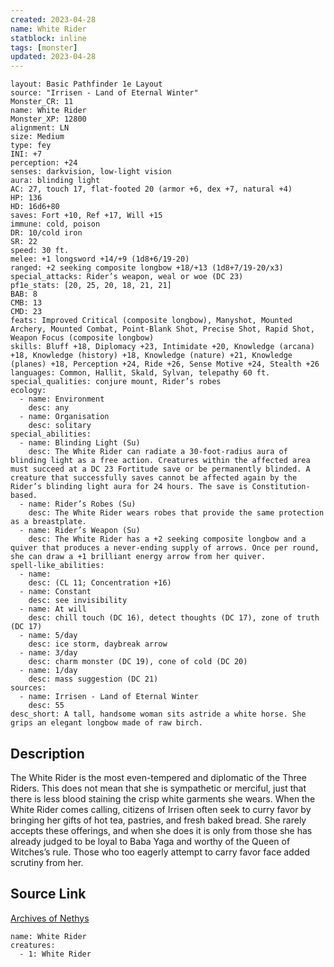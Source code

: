 ```yaml
---
created: 2023-04-28
name: White Rider
statblock: inline
tags: [monster]
updated: 2023-04-28
---
```

```statblock
layout: Basic Pathfinder 1e Layout
source: "Irrisen - Land of Eternal Winter"
Monster_CR: 11
name: White Rider
Monster_XP: 12800
alignment: LN
size: Medium
type: fey
INI: +7
perception: +24
senses: darkvision, low-light vision
aura: blinding light
AC: 27, touch 17, flat-footed 20 (armor +6, dex +7, natural +4)
HP: 136
HD: 16d6+80
saves: Fort +10, Ref +17, Will +15
immune: cold, poison
DR: 10/cold iron
SR: 22
speed: 30 ft.
melee: +1 longsword +14/+9 (1d8+6/19-20)
ranged: +2 seeking composite longbow +18/+13 (1d8+7/19-20/x3)
special_attacks: Rider’s weapon, weal or woe (DC 23)
pf1e_stats: [20, 25, 20, 18, 21, 21]
BAB: 8
CMB: 13
CMD: 23
feats: Improved Critical (composite longbow), Manyshot, Mounted Archery, Mounted Combat, Point-Blank Shot, Precise Shot, Rapid Shot, Weapon Focus (composite longbow)
skills: Bluff +18, Diplomacy +23, Intimidate +20, Knowledge (arcana) +18, Knowledge (history) +18, Knowledge (nature) +21, Knowledge (planes) +18, Perception +24, Ride +26, Sense Motive +24, Stealth +26
languages: Common, Hallit, Skald, Sylvan, telepathy 60 ft.
special_qualities: conjure mount, Rider’s robes
ecology:
  - name: Environment
    desc: any
  - name: Organisation
    desc: solitary
special_abilities:
  - name: Blinding Light (Su)
    desc: The White Rider can radiate a 30-foot-radius aura of blinding light as a free action. Creatures within the affected area must succeed at a DC 23 Fortitude save or be permanently blinded. A creature that successfully saves cannot be affected again by the Rider’s blinding light aura for 24 hours. The save is Constitution-based.
  - name: Rider’s Robes (Su)
    desc: The White Rider wears robes that provide the same protection as a breastplate.
  - name: Rider’s Weapon (Su)
    desc: The White Rider has a +2 seeking composite longbow and a quiver that produces a never-ending supply of arrows. Once per round, she can draw a +1 brilliant energy arrow from her quiver.
spell-like_abilities:
  - name:
    desc: (CL 11; Concentration +16)
  - name: Constant
    desc: see invisibility
  - name: At will
    desc: chill touch (DC 16), detect thoughts (DC 17), zone of truth (DC 17)
  - name: 5/day
    desc: ice storm, daybreak arrow
  - name: 3/day
    desc: charm monster (DC 19), cone of cold (DC 20)
  - name: 1/day
    desc: mass suggestion (DC 21)
sources:
  - name: Irrisen - Land of Eternal Winter
    desc: 55
desc_short: A tall, handsome woman sits astride a white horse. She grips an elegant longbow made of raw birch.
```
## Description
The White Rider is the most even-tempered and diplomatic of the Three Riders. This does not mean that she is sympathetic or merciful, just that there is less blood staining the crisp white garments she wears. When the White Rider comes calling, citizens of Irrisen often seek to curry favor by bringing her gifts of hot tea, pastries, and fresh baked bread. She rarely accepts these offerings, and when she does it is only from those she has already judged to be loyal to Baba Yaga and worthy of the Queen of Witches’s rule. Those who too eagerly attempt to carry favor face added scrutiny from her.
## Source Link
[Archives of Nethys](https://aonprd.com/MonsterDisplay.aspx?ItemName=White%20Rider)
```encounter-table
name: White Rider
creatures:
  - 1: White Rider
```
